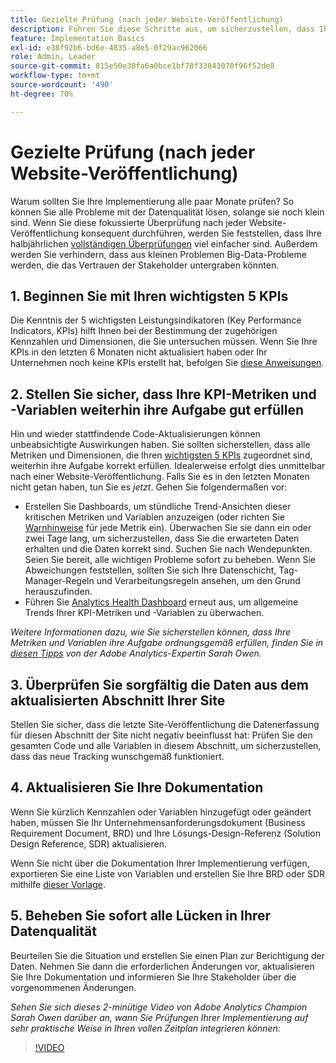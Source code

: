 ```yaml
---
title: Gezielte Prüfung (nach jeder Website-Veröffentlichung)
description: Führen Sie diese Schritte aus, um sicherzustellen, dass Ihre Implementierung fehlerfrei und im Einklang mit Ihren KPIs ausgeführt wird.
feature: Implementation Basics
exl-id: e38f92b6-bd6e-4835-a8e5-0f29ac962066
role: Admin, Leader
source-git-commit: 815e50e30fa6a0bce1bf78f33843070f96f52de8
workflow-type: tm+mt
source-wordcount: '490'
ht-degree: 70%

---
```


# Gezielte Prüfung (nach jeder Website-Veröffentlichung)

Warum sollten Sie Ihre Implementierung alle paar Monate prüfen? So können Sie alle Probleme mit der Datenqualität lösen, solange sie noch klein sind. Wenn Sie diese fokussierte Überprüfung nach jeder Website-Veröffentlichung konsequent durchführen, werden Sie feststellen, dass Ihre halbjährlichen [vollständigen Überprüfungen](/help/implement/review/full-review.md) viel einfacher sind. Außerdem werden Sie verhindern, dass aus kleinen Problemen Big-Data-Probleme werden, die das Vertrauen der Stakeholder untergraben könnten.

## 1. Beginnen Sie mit Ihren wichtigsten 5 KPIs

Die Kenntnis der 5 wichtigsten Leistungsindikatoren (Key Performance Indicators, KPIs) hilft Ihnen bei der Bestimmung der zugehörigen Kennzahlen und Dimensionen, die Sie untersuchen müssen. Wenn Sie Ihre KPIs in den letzten 6 Monaten nicht aktualisiert haben oder Ihr Unternehmen noch keine KPIs erstellt hat, befolgen Sie [diese Anweisungen](/help/implement/review/define-kpis.md).

## 2. Stellen Sie sicher, dass Ihre KPI-Metriken und -Variablen weiterhin ihre Aufgabe gut erfüllen

Hin und wieder stattfindende Code-Aktualisierungen können unbeabsichtigte Auswirkungen haben. Sie sollten sicherstellen, dass alle Metriken und Dimensionen, die Ihren [wichtigsten 5 KPIs](/help/implement/review/define-kpis.md) zugeordnet sind, weiterhin ihre Aufgabe korrekt erfüllen. Idealerweise erfolgt dies unmittelbar nach einer Website-Veröffentlichung. Falls Sie es in den letzten Monaten nicht getan haben, tun Sie es *jetzt*. Gehen Sie folgendermaßen vor:

* Erstellen Sie Dashboards, um stündliche Trend-Ansichten dieser kritischen Metriken und Variablen anzuzeigen (oder richten Sie [Warnhinweise](https://experienceleague.adobe.com/docs/analytics/components/alerts/intellligent-alerts.html) für jede Metrik ein). Überwachen Sie sie dann ein oder zwei Tage lang, um sicherzustellen, dass Sie die erwarteten Daten erhalten und die Daten korrekt sind. Suchen Sie nach Wendepunkten. Seien Sie bereit, alle wichtigen Probleme sofort zu beheben. Wenn Sie Abweichungen feststellen, sollten Sie sich Ihre Datenschicht, Tag-Manager-Regeln und Verarbeitungsregeln ansehen, um den Grund herauszufinden.
* Führen Sie [Analytics Health Dashboard](https://express.adobe.com/page/tnNQGNlfzta3b/) erneut aus, um allgemeine Trends Ihrer KPI-Metriken und -Variablen zu überwachen.

*Weitere Informationen dazu, wie Sie sicherstellen können, dass Ihre Metriken und Variablen ihre Aufgabe ordnungsgemäß erfüllen, finden Sie in [diesen Tipps](https://experienceleaguecommunities.adobe.com/t5/adobe-analytics-discussions/my-five-best-tips-for-keeping-adobe-analytics-humming/td-p/388608) von der Adobe Analytics-Expertin Sarah Owen.*

## 3. Überprüfen Sie sorgfältig die Daten aus dem aktualisierten Abschnitt Ihrer Site

Stellen Sie sicher, dass die letzte Site-Veröffentlichung die Datenerfassung für diesen Abschnitt der Site nicht negativ beeinflusst hat: Prüfen Sie den gesamten Code und alle Variablen in diesem Abschnitt, um sicherzustellen, dass das neue Tracking wunschgemäß funktioniert.

## 4. Aktualisieren Sie Ihre Dokumentation

Wenn Sie kürzlich Kennzahlen oder Variablen hinzugefügt oder geändert haben, müssen Sie Ihr Unternehmensanforderungsdokument (Business Requirement Document, BRD) und Ihre Lösungs-Design-Referenz (Solution Design Reference, SDR) aktualisieren.

Wenn Sie nicht über die Dokumentation Ihrer Implementierung verfügen, exportieren Sie eine Liste von Variablen und erstellen Sie Ihre BRD oder SDR mithilfe [dieser Vorlage](https://experienceleague.adobe.com/docs/analytics-learn/tutorials/implementation/implementation-basics/creating-a-business-requirements-document.html?lang=de#implementation).

## 5. Beheben Sie sofort alle Lücken in Ihrer Datenqualität

Beurteilen Sie die Situation und erstellen Sie einen Plan zur Berichtigung der Daten. Nehmen Sie dann die erforderlichen Änderungen vor, aktualisieren Sie Ihre Dokumentation und informieren Sie Ihre Stakeholder über die vorgenommenen Änderungen.

*Sehen Sie sich dieses 2-minütige Video von Adobe Analytics Champion Sarah Owen darüber an, wann Sie Prüfungen Ihrer Implementierung auf sehr praktische Weise in Ihren vollen Zeitplan integrieren können:*

>[!VIDEO](https://video.tv.adobe.com/v/328340/?quality=12&learn=on)
